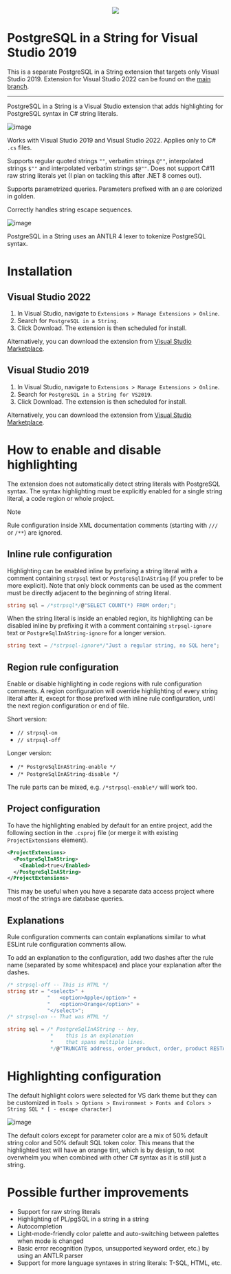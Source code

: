 <p align="center">
  <img src="https://github.com/JakubJanowski/PostgreSqlInAString/assets/19607303/7f494f51-7f97-4812-8d9c-9156a0a4d2c9" />
</p>

# PostgreSQL in a String for Visual Studio 2019

This is a separate PostgreSQL in a String extension that targets only Visual Studio 2019. Extension for Visual Studio 2022 can be found on the [main branch](https://github.com/JakubJanowski/PostgreSqlInAString).

---

PostgreSQL in a String is a Visual Studio extension that adds highlighting for PostgreSQL syntax in C# string literals.

![image](https://github.com/JakubJanowski/PostgreSqlInAString/assets/19607303/b09afa46-1529-4f22-b8c4-9ddfec9d6181)

Works with Visual Studio 2019 and Visual Studio 2022. Applies only to C# `.cs` files.

Supports regular quoted strings `""`, verbatim strings `@""`, interpolated strings `$""` and interpolated verbatim strings `$@""`. Does not support C#11 raw string literals yet (I plan on tackling this after .NET 8 comes out).

Supports parametrized queries. Parameters prefixed with an `@` are colorized in golden.

Correctly handles string escape sequences.

![image](https://github.com/JakubJanowski/PostgreSqlInAString/assets/19607303/71ce4ccd-257f-4bff-aac0-beb717e2a0bb)

PostgreSQL in a String uses an ANTLR 4 lexer to tokenize PostgreSQL syntax.


# Installation

## Visual Studio 2022

1. In Visual Studio, navigate to `Extensions > Manage Extensions > Online`.
1. Search for `PostgreSQL in a String`.
1. Click Download. The extension is then scheduled for install.

Alternatively, you can download the extension from [Visual Studio Marketplace](https://marketplace.visualstudio.com/items?itemName=jakub-janowski.strpsql).

## Visual Studio 2019

1. In Visual Studio, navigate to `Extensions > Manage Extensions > Online`.
1. Search for `PostgreSQL in a String for VS2019`.
1. Click Download. The extension is then scheduled for install.

Alternatively, you can download the extension from [Visual Studio Marketplace](https://marketplace.visualstudio.com/items?itemName=jakub-janowski.strpsql-vs2019).


# How to enable and disable highlighting

The extension does not automatically detect string literals with PostgreSQL syntax. The syntax highlighting must be explicitly enabled for a single string literal, a code region or whole project.

> [!NOTE]
> Rule configuration inside XML documentation comments (starting with `///` or `/**`) are ignored.

## Inline rule configuration

Highlighting can be enabled inline by prefixing a string literal with a comment containing `strpsql` text or `PostgreSqlInAString` (if you prefer to be more explicit). Note that only block comments can be used as the comment must be directly adjacent to the beginning of string literal.
```C#
string sql = /*strpsql*/@"SELECT COUNT(*) FROM order;";
```
When the string literal is inside an enabled region, its highlighting can be disabled inline by prefixing it with a comment containing `strpsql-ignore` text or `PostgreSqlInAString-ignore` for a longer version.
```C#
string text = /*strpsql-ignore*/"Just a regular string, no SQL here";
```

## Region rule configuration

Enable or disable highlighting in code regions with rule configuration comments. A region configuration will override highlighting of every string literal after it, except for those prefixed with inline rule configuration, until the next region configuration or end of file.

Short version:
- `// strpsql-on `
- `// strpsql-off `

Longer version:
- `/* PostgreSqlInAString-enable */`
- `/* PostgreSqlInAString-disable */`

The rule parts can be mixed, e.g. `/*strpsql-enable*/` will work too.

## Project configuration

To have the highlighting enabled by default for an entire project, add the following section in the `.csproj` file (or merge it with existing `ProjectExtensions` element).
```XML
<ProjectExtensions>
  <PostgreSqlInAString>
    <Enabled>true</Enabled>
  </PostgreSqlInAString>
</ProjectExtensions>
```

This may be useful when you have a separate data access project where most of the strings are database queries.

## Explanations

Rule configuration comments can contain explanations similar to what ESLint rule configuration comments allow.

To add an explanation to the configuration, add two dashes after the rule name (separated by some whitespace) and place your explanation after the dashes.

``` C#
/* strpsql-off -- This is HTML */
string str = "<select>" +
             "   <option>Apple</option>" +
             "   <option>Orange</option>" +
             "</select>";
/* strpsql-on -- That was HTML */
```

```C#
string sql = /* PostgreSqlInAString -- hey, 
              *    this is an explanation
              *    that spans multiple lines.
              */@"TRUNCATE address, order_product, order, product RESTART IDENTITY;";
```


# Highlighting configuration

The default highlight colors were selected for VS dark theme but they can be customized in `Tools > Options > Environment > Fonts and Colors > String SQL * [ - escape character]`

![image](https://github.com/JakubJanowski/PostgreSqlInAString/assets/19607303/7b5ed2e4-240e-4348-afb8-8b3ed53e0631)

The default colors except for parameter color are a mix of 50% default string color and 50% default SQL token color. This means that the highlighted text will have an orange tint, which is by design, to not overwhelm you when combined with other C# syntax as it is still just a string.


# Possible further improvements
- Support for raw string literals
- Highlighting of PL/pgSQL in a string in a string
- Autocompletion
- Light-mode-friendly color palette and auto-switching between palettes when mode is changed
- Basic error recognition (typos, unsupported keyword order, etc.) by using an ANTLR parser
- Support for more language syntaxes in string literals: T-SQL, HTML, etc.

